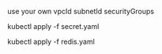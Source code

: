use your own vpcId subnetId securityGroups

kubectl apply -f secret.yaml

kubectl apply -f redis.yaml
